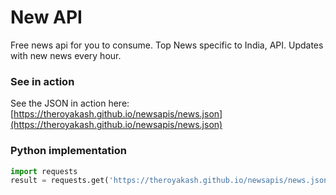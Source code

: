 # New API

Free news api for you to consume. Top News specific to India, API. Updates with new news every hour.
### See in action
See the JSON in action here: [https://theroyakash.github.io/newsapis/news.json](https://theroyakash.github.io/newsapis/news.json)

### Python implementation
```python
import requests
result = requests.get('https://theroyakash.github.io/newsapis/news.json').json()
```
